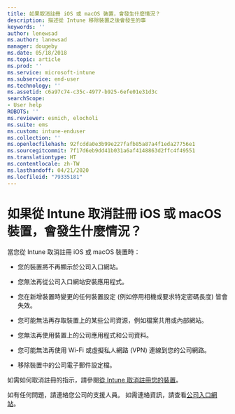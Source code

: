 ```yaml
---
title: 如果取消註冊 iOS 或 macOS 裝置，會發生什麼情況？
description: 描述從 Intune 移除裝置之後會發生的事
keywords: ''
author: lenewsad
ms.author: lanewsad
manager: dougeby
ms.date: 05/18/2018
ms.topic: article
ms.prod: ''
ms.service: microsoft-intune
ms.subservice: end-user
ms.technology: ''
ms.assetid: c6a97c74-c35c-4977-b925-6efe01e31d3c
searchScope:
- User help
ROBOTS: ''
ms.reviewer: esmich, elocholi
ms.suite: ems
ms.custom: intune-enduser
ms.collection: ''
ms.openlocfilehash: 92fcdda0e3b99e227fafb85a87a4f1eda27756e1
ms.sourcegitcommit: 7f17d6eb9dd41b031a6af4148863d2ffc4f49551
ms.translationtype: HT
ms.contentlocale: zh-TW
ms.lasthandoff: 04/21/2020
ms.locfileid: "79335181"
---
```

# <a name="what-happens-if-you-unenroll-your-ios-or-macos-device-from-intune"></a>如果從 Intune 取消註冊 iOS 或 macOS 裝置，會發生什麼情況？

當您從 Intune 取消註冊 iOS 或 macOS 裝置時：

- 您的裝置將不再顯示於公司入口網站。

- 您無法再從公司入口網站安裝應用程式。

- 您在新增裝置時變更的任何裝置設定 (例如停用相機或要求特定密碼長度) 皆會失效。

- 您可能無法再存取裝置上的某些公司資源，例如檔案共用或內部網站。

- 您無法再使用裝置上的公司應用程式和公司資料。

- 您可能無法再使用 Wi-Fi 或虛擬私人網路 (VPN) 連線到您的公司網路。

- 移除裝置中的公司電子郵件設定檔。

如需如何取消註冊的指示，請參閱[從 Intune 取消註冊您的裝置](unenroll-your-device-from-intune-ios.md)。

如有任何問題，請連絡您公司的支援人員。 如需連絡資訊，請查看[公司入口網站](https://go.microsoft.com/fwlink/?linkid=2010980)。

